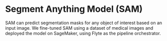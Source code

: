 # Segment Anything Model (SAM)

SAM can predict segmentation masks for any object of interest based on an input image.
We fine-tuned SAM using a dataset of medical images and deployed the model on SageMaker, using Flyte as the pipeline orchestrator.
